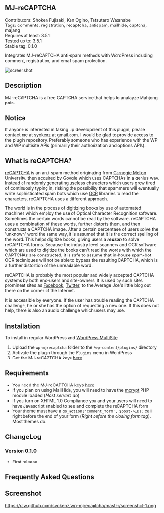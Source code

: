 ## MJ-reCAPTCHA

Contributors: Shoken Fujisaki, Ken Ogino, Tetsutaro Watanabe  
Tags: comments, registration, recaptcha, antispam, mailhide, captcha, majang  
Requires at least: 3.5.1  
Tested up to: 3.5.1  
Stable tag: 0.1.0  
  
Integrates MJ-reCAPTCHA anti-spam methods with WordPress including comment, registration, and email spam protection.  

![screenshot](http://mjrecaptcha.com/images/mjrecaptcha.png)


## Description

MJ-reCAPTCHA is a free CAPTCHA service that helps to analayze Mahjong pais.

## Notice

If anyone is interested in taking up development of this plugin, please contact me at syokenz at gmail.com. I would be glad to provide access to the plugin repository. Preferably someone who has experience with the WP and WP multisite APIs (primarily their authorization and options APIs).

## What is reCAPTCHA?

[reCAPTCHA](http://recaptcha.net/ "reCAPTCHA") is an anti-spam method originating from [Carnegie Mellon University](http://www.cmu.edu/index.shtml "Carnegie Mellon University"), then acquired by [Google](http://www.google.com/recaptcha) which uses [CAPTCHAs](http://recaptcha.net/captcha.html "CAPTCHA") in a [genius way](http://recaptcha.net/learnmore.html "How Does it Work? - reCAPTCHA"). Instead of randomly generating useless characters which users grow tired of continuosly typing in, risking the possibility that spammers will eventually write sophisticated spam bots which use [OCR](http://en.wikipedia.org/wiki/Optical_character_recognition "Optical Character Recognition - Wikipedia") libraries to read the characters, reCAPTCHA uses a different approach.  

The world is in the process of digitizing books by use of automated machines which employ the use of Optical Character Recognition software. Sometimes the certain words cannot be read by the software. reCAPTCHA uses a combination of these words, further distorts them, and then constructs a CAPTCHA image. After a certain percentage of users solve the 'unknown' word the same way, it is assumed that it is the correct spelling of the word. This helps digitize books, giving users a ***reason*** to solve reCAPTCHA forms. Because the industry level scanners and OCR software which are used to digitize the books can't read the words with which the CAPTCHAs are constructed, it is safe to assume that in-house spam-bot OCR techniques will not be able to bypass the resulting CAPTCHA, which is a further distortion of the unreadable word.  

reCAPTCHA is probably the most popular and widely accepted CAPTCHA systems by both end-users and site-owners. It is used by such sites prominent sites as [Facebook](http://www.facebook.com), [Twitter](http://www.twitter.com), to the Average Joe's little blog out there on the corner of the Internet.  

It is accessible by everyone. If the user has trouble reading the CAPTCHA challenge, he or she has the option of requesting a new one. If this does not help, there is also an audio challenge which users may use.  

## Installation

To install in regular WordPress and [WordPress MultiSite](http://codex.wordpress.org/Create_A_Network):

1. Upload the `wp-mjrecaptcha` folder to the `/wp-content/plugins/` directory
1. Activate the plugin through the `Plugins` menu in WordPress
1. Get the MJ-reCAPTCHA keys [here](http://mjrecaptcha.com "MJ-reCAPTCHA API keys")

## Requirements

* You need the MJ-reCAPTCHA keys [here](http://mjrecaptcha.com "MJ-reCAPTCHA API keys")
* If you plan on using MailHide, you will need to have the [mcrypt](http://php.net/mcrypt "mcrypt") PHP module loaded (*Most servers do*)
* If you turn on XHTML 1.0 Compliance you and your users will need to have Javascript enabled to see and complete the reCAPTCHA form
* Your theme must have a `do_action('comment_form', $post->ID);` call right before the end of your form (*Right before the closing form tag*). Most themes do.

## ChangeLog

### Version 0.1.0

* First release

## Frequently Asked Questions


## Screenshot

https://raw.github.com/syokenz/wp-mjrecaptcha/master/screenshot-1.png

